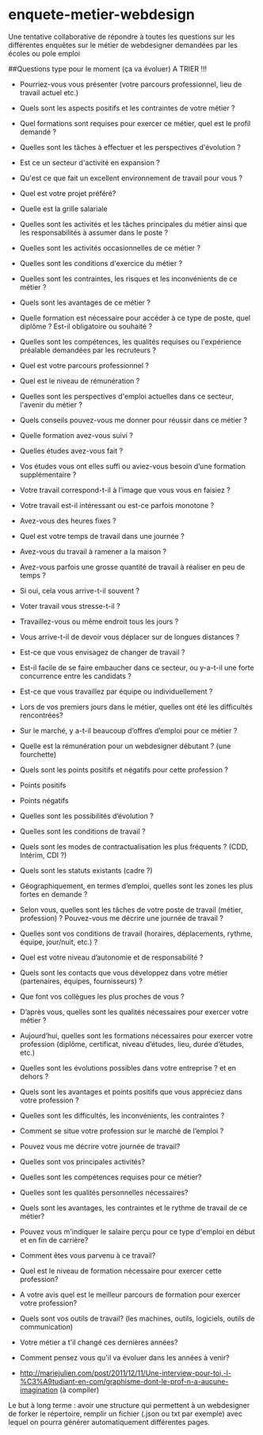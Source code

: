 # enquete-metier-webdesign
Une tentative collaborative de répondre à toutes les questions sur les différentes enquêtes sur le métier de webdesigner demandées par les écoles ou pole emploi

##Questions type pour le moment (ça va évoluer) A TRIER !!!

- Pourriez-vous vous présenter (votre parcours professionnel, lieu de travail actuel etc.)
- Quels sont les aspects positifs et les contraintes de votre métier ?
- Quel formations sont requises pour exercer ce métier, quel est le profil demandé ?
- Quelles sont les tâches à effectuer et les perspectives d'évolution ?
- Est ce un secteur d'activité en expansion ?
- Qu'est ce que fait un excellent environnement de travail pour vous ?
- Quel est votre projet préféré?
- Quelle est la grille salariale
- Quelles sont les activités et les tâches principales du métier ainsi que les responsabilités à assumer dans le poste ?
- Quelles sont les activités occasionnelles de ce métier ?
- Quelles sont les conditions d'exercice du métier ?
- Quelles sont les contraintes, les risques et les inconvénients de ce métier ?
- Quels sont les avantages de ce métier ?
- Quelle formation est nécessaire pour accéder à ce type de poste, quel diplôme ? Est-il obligatoire ou souhaité ?
- Quelles sont les compétences, les qualités requises ou l'expérience préalable demandées par les recruteurs ?
- Quel est votre parcours professionnel ?
- Quel est le niveau de rémunération ?
- Quelles sont les perspectives d'emploi actuelles dans ce secteur, l'avenir du métier ?
- Quels conseils pouvez-vous me donner pour réussir dans ce métier ?
- Quelle formation avez-vous suivi ?
- Quelles études avez-vous fait ?
- Vos études vous ont elles suffi ou aviez-vous besoin d’une formation supplémentaire ?
- Votre travail correspond-t-il à l’image que vous vous en faisiez ?
- Votre travail est-il intéressant ou est-ce parfois monotone ?
- Avez-vous des heures fixes ?
- Quel est votre temps de travail dans une journée ?
- Avez-vous du travail à ramener a la maison ?
- Avez-vous parfois une grosse quantité de travail à réaliser en peu de temps ?
- Si oui, cela vous arrive-t-il souvent ?
- Voter travail vous stresse-t-il ?
- Travaillez-vous ou même endroit tous les jours ?
- Vous arrive-t-il de devoir vous déplacer sur de longues distances ?
- Est-ce que vous envisagez de changer de travail ?
- Est-il facile de se faire embaucher dans ce secteur, ou y-a-t-il une forte concurrence entre les candidats ?
- Est-ce que vous travaillez par équipe ou individuellement ?
- Lors de vos premiers jours dans le métier, quelles ont été les difficultés rencontrées?
- Sur le marché, y a-t-il beaucoup d’offres d’emploi pour ce métier ?
- Quelle est la rémunération pour un webdesigner débutant ? (une fourchette)
- Quels sont les points positifs et négatifs pour cette profession ?
- Points positifs 
- Points négatifs
- Quelles sont les possibilités d’évolution ?
- Quelles sont les conditions de travail ?
- Quels sont les modes de contractualisation les plus fréquents ? (CDD, Intérim, CDI ?)
- Quels sont les statuts existants (cadre ?)
- Géographiquement, en termes d’emploi, quelles sont les zones les plus fortes en demande ?
- Selon vous, quelles sont les tâches de votre poste de travail (métier, profession) ? Pouvez-vous me décrire une journée de travail ?
- Quelles sont vos conditions de travail (horaires, déplacements, rythme, équipe, jour/nuit, etc.) ?
- Quel est votre niveau d’autonomie et de responsabilité ?
- Quels sont les contacts que vous développez dans votre métier (partenaires, équipes, fournisseurs) ?
- Que font vos collègues les plus proches de vous ?
- D’après vous, quelles sont les qualités nécessaires pour exercer votre métier ?
- Aujourd’hui, quelles sont les formations nécessaires pour exercer votre profession (diplôme, certificat, niveau d’études, lieu, durée d’études, etc.)
- Quelles sont les évolutions possibles dans votre entreprise ? et en dehors ?
- Quels sont les avantages et points positifs que vous appréciez dans votre profession ?
- Quelles sont les difficultés, les inconvénients, les contraintes ?
- Comment se situe votre profession sur le marché de l’emploi ?
- Pouvez vous me décrire votre journée de travail?
- Quelles sont vos principales activités?
- Quelles sont les compétences requises pour ce métier?
- Quelles sont les qualités personnelles nécessaires?
- Quels sont les avantages, les contraintes et le rythme de travail de ce métier?
- Pouvez vous m'indiquer le salaire perçu pour ce type d'emploi en début et en fin de carrière?
- Comment êtes vous parvenu à ce travail?
- Quel est le niveau de formation nécessaire pour exercer cette profession?
- A votre avis quel est le meilleur parcours de formation pour exercer votre profession? 
- Quels sont vos outils de travail? (les machines, outils, logiciels, outils de communication)
- Votre métier a t'il changé ces dernières années?
- Comment pensez vous qu'il va évoluer dans les années à venir?

-  http://mariejulien.com/post/2011/12/11/Une-interview-pour-toi,-l-%C3%A9tudiant-en-com/graphisme-dont-le-prof-n-a-aucune-imagination (à compiler)

Le but à long terme : avoir une structure qui permettent à un webdesigner de forker le répertoire, remplir un fichier (.json ou txt par exemple) avec lequel on pourra générer automatiquement différentes pages.
